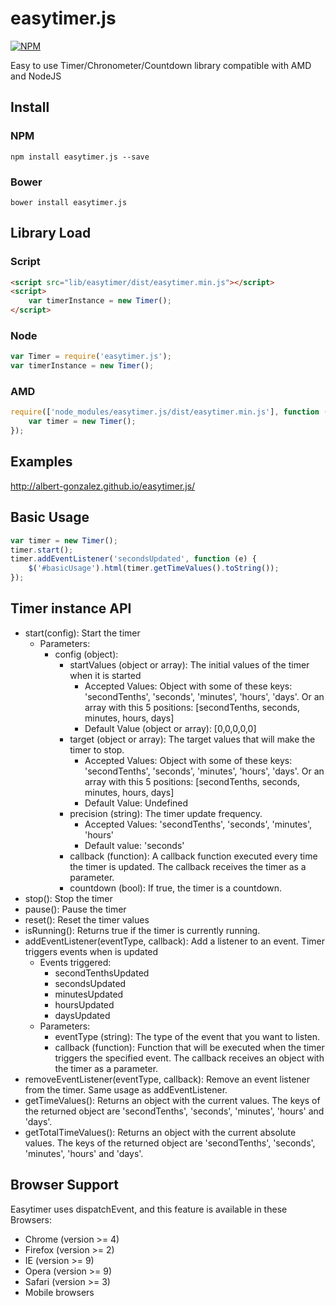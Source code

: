 easytimer.js
============

[![NPM](https://nodei.co/npm/easytimer.js.png?downloads=true&downloadRank=true)](https://nodei.co/npm/easytimer.js/)

Easy to use Timer/Chronometer/Countdown library compatible with AMD and NodeJS

## Install

### NPM
```
npm install easytimer.js --save
````

### Bower

```
bower install easytimer.js
```

## Library Load

### Script

```html
<script src="lib/easytimer/dist/easytimer.min.js"></script>
<script>
    var timerInstance = new Timer();
</script>
```

### Node

```js
var Timer = require('easytimer.js');
var timerInstance = new Timer();
```

### AMD

```js
require(['node_modules/easytimer.js/dist/easytimer.min.js'], function (Timer) {
    var timer = new Timer();
});
```

## Examples

http://albert-gonzalez.github.io/easytimer.js/

## Basic Usage

```js
var timer = new Timer();
timer.start();
timer.addEventListener('secondsUpdated', function (e) {
    $('#basicUsage').html(timer.getTimeValues().toString());
});
```

## Timer instance API

* start(config): Start the timer
    * Parameters:
        * config (object):
            * startValues (object or array): The initial values of the timer when it is started
                * Accepted Values: Object with some of these keys: 'secondTenths', 'seconds', 'minutes', 'hours', 'days'. Or an array with this 5 positions: [secondTenths, seconds, minutes, hours, days]
                * Default Value (object or array): [0,0,0,0,0]
            * target (object or array): The target values that will make the timer to stop.
                * Accepted Values: Object with some of these keys: 'secondTenths', 'seconds', 'minutes', 'hours', 'days'. Or an array with this 5 positions: [secondTenths, seconds, minutes, hours, days]
                * Default Value: Undefined
            * precision (string): The timer update frequency.
                * Accepted Values: 'secondTenths', 'seconds', 'minutes', 'hours'
                * Default value: 'seconds'
            * callback (function): A callback function executed every time the timer is updated. The callback receives the timer as a parameter.
            * countdown (bool): If true, the timer is a countdown.
* stop(): Stop the timer
* pause(): Pause the timer
* reset(): Reset the timer values
* isRunning(): Returns true if the timer is currently running.
* addEventListener(eventType, callback): Add a listener to an event. Timer triggers events when is updated
    * Events triggered:
        * secondTenthsUpdated
        * secondsUpdated
        * minutesUpdated
        * hoursUpdated
        * daysUpdated
    * Parameters:
        * eventType (string): The type of the event that you want to listen.
        * callback (function): Function that will be executed when the timer triggers the specified event. The callback receives an object with the timer as a parameter.
* removeEventListener(eventType, callback): Remove an event listener from the timer. Same usage as addEventListener.
* getTimeValues(): Returns an object with the current values. The keys of the returned object are 'secondTenths', 'seconds', 'minutes', 'hours' and 'days'.
* getTotalTimeValues(): Returns an object with the current absolute values. The keys of the returned object are 'secondTenths', 'seconds', 'minutes', 'hours' and 'days'.

## Browser Support

Easytimer uses dispatchEvent, and this feature is available in these Browsers:

* Chrome (version >= 4)
* Firefox (version >= 2)
* IE (version >= 9)
* Opera (version >= 9)
* Safari (version >= 3)
* Mobile browsers

